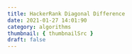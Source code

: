 ```yaml
---
title: HackerRank Diagonal Difference
date: 2021-01-27 14:01:90
category: algorithms
thumbnail: { thumbnailSrc }
draft: false
---
```


